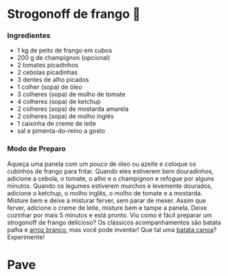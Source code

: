 # Strogonoff de frango :chicken:

### Ingredientes



- 1 kg de peito de frango em cubos
- 200 g de champignon (opcional)
- 2 tomates picadinhos
- 2 cebolas picadinhas
- 3 dentes de alho picados
- 1 colher (sopa) de óleo
- 3 colheres (sopa) de molho de tomate
- 4 colheres (sopa) de ketchup
- 2 colheres (sopa) de mostarda amarela
- 2 colheres (sopa) de molho inglês
- 1 caixinha de creme de leite
- sal e pimenta-do-reino a gosto

 ### Modo de Preparo

Aqueça uma panela com um pouco de óleo ou azeite e coloque os cubinhos de frango para fritar.
Quando eles estiverem bem douradinhos, adicione a cebola, o tomate, o alho e o champignon e refogue por alguns minutos.
Quando os legumes estiverem murchos e levemente dourados, adicione o ketchup, o molho inglês, o molho de tomate e a mostarda.
Misture bem e deixe a misturar ferver, sem parar de mexer.
Assim que ferver, adicione o creme de leite, misture bem e tampe a panela.
Deixe cozinhar por mais 5 minutos e está pronto.
Viu como é fácil preparar um strogonoff de frango delicioso? Os clássicos acompanhamentos são batata palha e [arroz branco](https://www.tudogostoso.com.br/receita/770-arroz-branco.html), mas você pode inventar! Que tal uma [batata canoa](https://blog.tudogostoso.com.br/noticias/batata-canoa/)? Experimente!



# Pave



